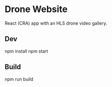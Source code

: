 # Drone Website

React (CRA) app with an HLS drone video gallery.

## Dev
npm install
npm start

## Build
npm run build

